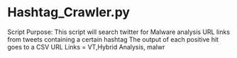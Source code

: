 # Hashtag_Crawler.py

Script Purpose:
	This script will search twitter for Malware analysis URL links from tweets containing a certain hashtag
	The output of each positive hit goes to a CSV
  URL Links = VT,Hybrid Analysis, malwr
